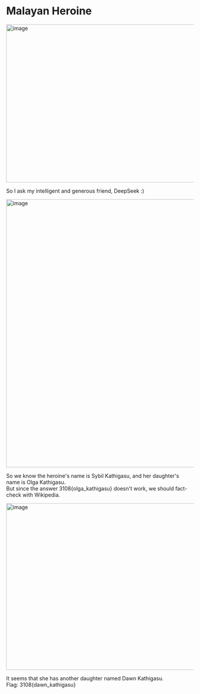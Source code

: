 # Malayan Heroine

<img width="618" height="424" alt="image" src="https://github.com/user-attachments/assets/8098a215-aa4a-46f0-b6fa-ce071df2d758" />

So I ask my intelligent and generous friend, DeepSeek :)

<img width="1051" height="719" alt="image" src="https://github.com/user-attachments/assets/8dad1f0a-a007-4325-a94d-4f6def470d4d" />

So we know the heroine's name is Sybil Kathigasu, and her daughter's name is Olga Kathigasu. <br> 
But since the answer 3108{olga_kathigasu} doesn't work, we should fact-check with Wikipedia.

<img width="1224" height="447" alt="image" src="https://github.com/user-attachments/assets/2abbdb88-1195-4745-910d-4e1ff890237a" />

It seems that she has another daughter named Dawn Kathigasu. <br>
Flag: 3108{dawn_kathigasu}


